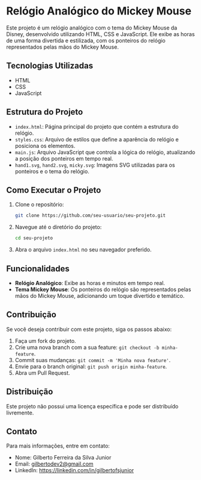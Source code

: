 # Relógio Analógico do Mickey Mouse

Este projeto é um relógio analógico com o tema do Mickey Mouse da Disney, desenvolvido utilizando HTML, CSS e JavaScript. Ele exibe as horas de uma forma divertida e estilizada, com os ponteiros do relógio representados pelas mãos do Mickey Mouse.

## Tecnologias Utilizadas

- HTML
- CSS
- JavaScript

## Estrutura do Projeto

- `index.html`: Página principal do projeto que contém a estrutura do relógio.
- `styles.css`: Arquivo de estilos que define a aparência do relógio e posiciona os elementos.
- `main.js`: Arquivo JavaScript que controla a lógica do relógio, atualizando a posição dos ponteiros em tempo real.
- `hand1.svg`, `hand2.svg`, `micky.svg`: Imagens SVG utilizadas para os ponteiros e o tema do relógio.

## Como Executar o Projeto

1. Clone o repositório:
    ```bash
    git clone https://github.com/seu-usuario/seu-projeto.git
    ```
2. Navegue até o diretório do projeto:
    ```bash
    cd seu-projeto
    ```
3. Abra o arquivo `index.html` no seu navegador preferido.

## Funcionalidades

- **Relógio Analógico**: Exibe as horas e minutos em tempo real.
- **Tema Mickey Mouse**: Os ponteiros do relógio são representados pelas mãos do Mickey Mouse, adicionando um toque divertido e temático.

## Contribuição

Se você deseja contribuir com este projeto, siga os passos abaixo:

1. Faça um fork do projeto.
2. Crie uma nova branch com a sua feature: `git checkout -b minha-feature`.
3. Commit suas mudanças: `git commit -m 'Minha nova feature'`.
4. Envie para o branch original: `git push origin minha-feature`.
5. Abra um Pull Request.

## Distribuição

Este projeto não possui uma licença específica e pode ser distribuído livremente.


## Contato

Para mais informações, entre em contato:
- Nome: Gilberto Ferreira da Silva Junior
- Email: gilbertodev2@gmail.com
- LinkedIn: https://linkedin.com/in/gilbertofsjunior

